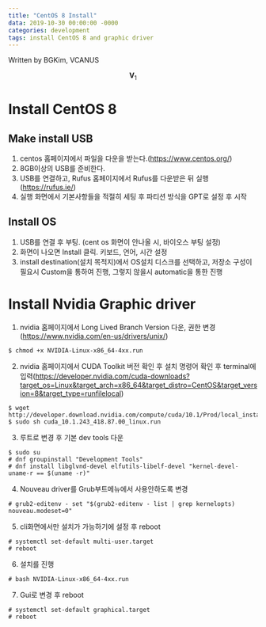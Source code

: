 ```yaml
---
title: "CentOS 8 Install"
data: 2019-10-30 00:00:00 -0000
categories: development
tags: install CentOS 8 and graphic driver
---
```


Written by BGKim, VCANUS

$$
\mathbf{V}_1
$$

# Install CentOS 8

## Make install USB
1. centos 홈페이지에서 파일을 다운을 받는다.(https://www.centos.org/)
2. 8GB이상의 USB를 준비한다.
3. USB를 연결하고, Rufus 홈페이지에서 Rufus를 다운받은 뒤 실행(https://rufus.ie/)
4. 실행 화면에서 기본사항들을 적절히 세팅 후 파티션 방식을 GPT로 설정 후 시작

## Install OS
1. USB를 연결 후 부팅. (cent os 화면이 안나올 시, 바이오스 부팅 설정)
2. 화면이 나오면 Install 클릭. 키보드, 언어, 시간 설정 
3. install destination(설치 목적지)에서 OS설치 디스크를 선택하고, 저장소 구성이 필요시 Custom을 통하여 진행, 그렇지 않을시 automatic을 통한 진행

# Install Nvidia Graphic driver
1. nvidia 홈페이지에서 Long Lived Branch Version 다운, 권한 변경(https://www.nvidia.com/en-us/drivers/unix/)
```
$ chmod +x NVIDIA-Linux-x86_64-4xx.run
```
2. nvidia 홈페이지에서 CUDA Toolkit 버전 확인 후 설치 명령어 확인 후 terminal에 입력(https://developer.nvidia.com/cuda-downloads?target_os=Linux&target_arch=x86_64&target_distro=CentOS&target_version=8&target_type=runfilelocal)
```
$ wget http://developer.download.nvidia.com/compute/cuda/10.1/Prod/local_installers/cuda_10.1.243_418.87.00_linux.run
$ sudo sh cuda_10.1.243_418.87.00_linux.run
```

3. 루트로 변경 후 기본 dev tools 다운
```
$ sudo su
# dnf groupinstall "Development Tools"
# dnf install libglvnd-devel elfutils-libelf-devel "kernel-devel-uname-r == $(uname -r)"
```

4. Nouveau driver를 Grub부트메뉴에서 사용안하도록 변경
```
# grub2-editenv - set "$(grub2-editenv - list | grep kernelopts) nouveau.modeset=0"
```

5. cli화면에서만 설치가 가능하기에 설정 후 reboot
```
# systemctl set-default multi-user.target
# reboot
```

6. 설치를 진행
```
# bash NVIDIA-Linux-x86_64-4xx.run
```

7. Gui로 변경 후 reboot
```
# systemctl set-default graphical.target
# reboot
```
